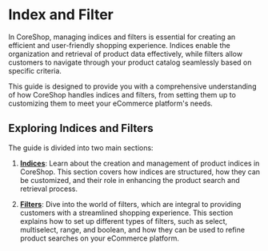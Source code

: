 # Index and Filter

In CoreShop, managing indices and filters is essential for creating an efficient and user-friendly shopping experience.
Indices enable the organization and retrieval of product data effectively, while filters allow customers to navigate
through your product catalog seamlessly based on specific criteria.

This guide is designed to provide you with a comprehensive understanding of how CoreShop handles indices and filters,
from setting them up to customizing them to meet your eCommerce platform's needs.

## Exploring Indices and Filters

The guide is divided into two main sections:

1. **[Indices](./01_Index/index.md)**: Learn about the creation and management of product indices in CoreShop. This
   section covers how indices are structured, how they can be customized, and their role in enhancing the product search
   and retrieval process.

2. **[Filters](./02_Filter/index.md)**: Dive into the world of filters, which are integral to providing customers with a
   streamlined shopping experience. This section explains how to set up different types of filters, such as select,
   multiselect, range, and boolean, and how they can be used to refine product searches on your eCommerce platform.
